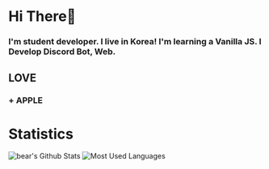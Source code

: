 # Hi There👋
### I'm student developer. I live in Korea! I'm learning a Vanilla JS. I Develop Discord Bot, Web.
## LOVE
### + APPLE
### 
# Statistics
![bear's Github Stats](https://github-readme-stats.vercel.app/api?username=angrycutebear&show_icons=true&theme=dark)
![Most Used Languages](https://github-readme-stats.vercel.app/api/top-langs/?username=angrycutebear&layout=compact&theme=dark)
